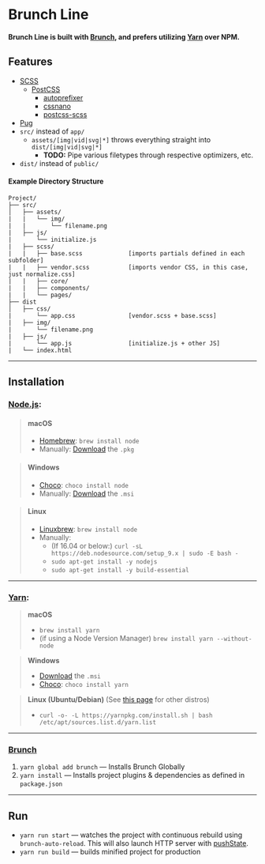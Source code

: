 # Brunch Line
#### Brunch Line is built with [Brunch](http://brunch.io), and prefers utilizing [Yarn](https://yarnpkg.com/) over NPM.

## Features

- [SCSS](http://sass-lang.com/)
  - [PostCSS](http://postcss.org/)
    - [autoprefixer](https://github.com/postcss/autoprefixer)
    - [cssnano](http://cssnano.co/)
    - [postcss-scss](https://github.com/postcss/postcss-scss)
- [Pug](https://pugjs.org)
- `src/` instead of `app/`
  - `assets/[img|vid|svg|*]` throws everything straight into `dist/[img|vid|svg|*]`
    - **TODO:** Pipe various filetypes through respective optimizers, etc.
- `dist/` instead of `public/`

#### Example Directory Structure
```
Project/
├── src/
│   ├── assets/
|   |   └── img/
|   |       └── filename.png
|   ├── js/
|       └── initialize.js
|   ├── scss/
|   |   ├── base.scss             [imports partials defined in each subfolder]
|   |   ├── vendor.scss           [imports vendor CSS, in this case, just normalize.css]
|   |   ├── core/
|   |   ├── components/
|   |   └── pages/   
├── dist
│   ├── css/
|       └── app.css               [vendor.scss + base.scss]
|   ├── img/
|       └── filename.png
|   ├── js/
|       └── app.js                [initialize.js + other JS]
|   └── index.html
```

---

## Installation

### [Node.js](http://nodejs.org):

  > #### macOS
  > - [Homebrew](https://brew.sh/): `brew install node`
  > - Manually: [Download](https://nodejs.org/en/download/) the `.pkg`


  > #### Windows
  > - [Choco](https://chocolatey.org/): `choco install node`
  > - Manually: [Download](https://nodejs.org/en/download/) the `.msi`


  > #### Linux
  > - [Linuxbrew](http://linuxbrew.sh/): `brew install node`
  > - Manually: 
  >   - (If 16.04 or below:) `curl -sL https://deb.nodesource.com/setup_9.x | sudo -E bash -`
  >   - `sudo apt-get install -y nodejs`
  >   - `sudo apt-get install -y build-essential`


---


### [Yarn](https://yarnpkg.com/):

  > **macOS**
  > - `brew install yarn` 
  > - (if using a Node Version Manager) `brew install yarn --without-node`
  
  > **Windows**
  > - [Download](https://yarnpkg.com/latest.msi) the `.msi`
  > - [Choco](https://chocolatey.org/): `choco install yarn`
	
  > **Linux (Ubuntu/Debian)** (See [this page](https://nodejs.org/en/download/package-manager/#debian-and-ubuntu-based-linux-distributions) for other distros)
  > - `curl -o- -L https://yarnpkg.com/install.sh | bash
/etc/apt/sources.list.d/yarn.list`


---


### [Brunch](http://brunch.io)
1. `yarn global add brunch` — Installs Brunch Globally
2. `yarn install` — Installs project plugins & dependencies as defined in `package.json`

---

## Run
- `yarn run start` — watches the project with continuous rebuild using `brunch-auto-reload`. This will also launch HTTP server with [pushState](https://developer.mozilla.org/en-US/docs/Web/Guide/API/DOM/Manipulating_the_browser_history).
- `yarn run build` — builds minified project for production
